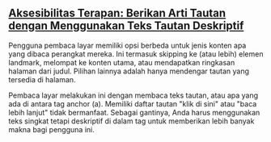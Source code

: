 ## [Aksesibilitas Terapan: Berikan Arti Tautan dengan Menggunakan Teks Tautan Deskriptif](https://learn.freecodecamp.org/responsive-web-design/applied-accessibility/give-links-meaning-by-using-descriptive-link-text)

Pengguna pembaca layar memiliki opsi berbeda untuk jenis konten apa yang dibaca perangkat mereka. Ini termasuk skipping ke \(atau lebih\) elemen landmark, melompat ke konten utama, atau mendapatkan ringkasan halaman dari judul. Pilihan lainnya adalah hanya mendengar tautan yang tersedia di halaman.



Pembaca layar melakukan ini dengan membaca teks tautan, atau apa yang ada di antara tag anchor \(a\). Memiliki daftar tautan "klik di sini" atau "baca lebih lanjut" tidak bermanfaat. Sebagai gantinya, Anda harus menggunakan teks singkat tetapi deskriptif di dalam tag untuk memberikan lebih banyak makna bagi pengguna ini.

